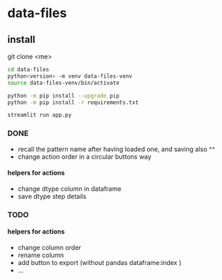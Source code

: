 # data-files

## install

git clone \<me\>

```bash
cd data-files
python<version> -m venv data-files-venv
source data-files-venv/bin/activate

python -m pip install --upgrade pip
python -m pip install -r requirements.txt

streamlit run app.py
```

### DONE
* recall the pattern name after having loaded one, and saving also ^^
* change action order in a circular buttons way
#### helpers for actions
* change dtype column in dataframe  
* save dtype step details

### TODO
#### helpers for actions
* change column order  
* rename column  
* add button to export (without pandas dataframe:index )
* ...

